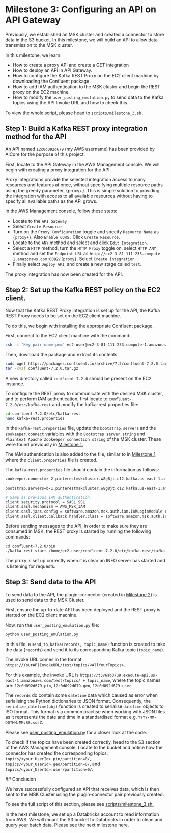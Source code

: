 # Milestone 3: Configuring an API on API Gateway

Previously, we established an MSK cluster and created a connector to store data in the S3 bucket. In this milestone, we will build an API to allow data transmission to the MSK cluster.

In this milestone, we learn:

- How to create a proxy API and create a GET integration
- How to deploy an API in API Gateway.
- How to configure the Kafka REST Proxy on the EC2 client machine by downloading the Confluent package
- How to add IAM authentication to the MSK cluster and begin the REST proxy on the EC2 machine.
- How to modify the `user_posting_emulation.py` to send data to the Kafka topics using the API Invoke URL and how to check this.

To view the whole script, please head to [`scripts/milestone_3.sh.`](../scripts/milestone_3.sh)

## Step 1: Build a Kafka REST proxy integration method for the API

An API named `12c0d092d679` (my AWS username) has been provided by AiCore for the purpose of this project.

First, locate to the API Gateway in the AWS Management console. We will begin with creating a proxy integration for the API.

Proxy integrations provide the selected integration access to many resources and features at once, without specifying multiple resource paths using the greedy parameter, {proxy+}. This is simple solution to providing the integration with access to all available resources without having to specify all available paths as the API grows.

In the AWS Management console, follow these steps:

- Locate to the `API Gateway`
- Select `Create Resource`
- Turn on the `Proxy Configuration` toggle and specify `Resource Name` as `{proxy+}`. Also `Enable CORS.` Click `Create Resource`.
- Locate to the `ANY` method and select and click `Edit Integration`.
- Select a `HTTP` method, turn the `HTTP Proxy` toggle on, select `HTTP ANY` method and set the `Endpoint URL` as `http://ec2-3-81-111-233.compute-1.amazonaws.com:8082/{proxy}`. Select `Create integration`.
- Finally select `Deploy API`, and create a new stage called `test`.

The proxy integration has now been created for the API.

## Step 2: Set up the Kafka REST policy on the EC2 client.

Now that the Kafka REST Proxy integration is set up for the API, the Kafka REST Proxy needs to be set on the EC2 client machine.

To do this, we begin with installing the appropriate Confluent package.

First, connect to the EC2 client machine with the command:

```bash
ssh -i "Key pair name.pem" ec2-user@ec2-3-81-111-233.compute-1.amazonaws.com
```

Then, download the package and extract its contents.

```bash
sudo wget https://packages.confluent.io/archive/7.2/confluent-7.2.0.tar.gz
tar -xvzf confluent-7.2.0.tar.gz
```

A new directory called `confluent-7.2.0` should be present on the EC2 instance.

To configure the REST proxy to communicate with the desired MSK cluster, and to perform IAM authentication, first locate to `confluent-7.2.0/etc/kafka-rest` and modify the kafka-rest.properties file:

```bash
cd confluent-7.2.0/etc/kafka-rest
nano kafka-rest.properties
```

In the `kafka-rest.properties` file, update the `bootstrap.servers` and the `zookeeper.connect` variables with the `Bootstrap server string` and `Plaintext Apache Zookeeper connection string` of the MSK cluster. These were found previously in [Milestone 1.](./milestone_1.md)

The IAM authentication is also added to the file, similar to in [Milestone 1](./milestone_1.md) where the `client.properties` file is created.

The `kafka-rest.properties` file should contain the information as follows:

```bash
zookeeper.connect=z-2.pinterestmskcluster.w8g8jt.c12.kafka.us-east-1.amazonaws.com:2181,z-1.pinterestmskcluster.w8g8jt.c12.kafka.us-east-1.amazonaws.com:2181,z-3.pinterestmskcluster.w8g8jt.c12.kafka.us-east-1.amazonaws.com:2181

bootstrap.servers=b-1.pinterestmskcluster.w8g8jt.c12.kafka.us-east-1.amazonaws.com:9098,b-3.pinterestmskcluster.w8g8jt.c12.kafka.us-east-1.amazonaws.com:9098,b-2.pinterestmskcluster.w8g8jt.c12.kafka.us-east-1.amazonaws.com:9098

# Same as previous IAM authentication
client.security.protocol = SASL_SSL
client.sasl.mechanism = AWS_MSK_IAM
client.sasl.jaas.config = software.amazon.msk.auth.iam.IAMLoginModule required awsRoleArn="arn:aws:iam::584739742957:role/12c0d092d679-ec2-access-role";
client.sasl.client.callback.handler.class = software.amazon.msk.auth.iam.IAMClientCallbackHandler
```

Before sending messages to the API, in order to make sure they are consumed in MSK, the REST proxy is started by running the following commands:

```bash
cd confluent-7.2.0/bin
./kafka-rest-start /home/ec2-user/confluent-7.2.0/etc/kafka-rest/kafka-rest.properties
```

The proxy is set up correctly when it is clear an INFO server has started and is listening for requests.

## Step 3: Send data to the API

To send data to the API, the plugin-connector (created in [Milestone 2](./milestone_2.md)) is used to send data to the MSK Cluster.

First, ensure the up-to-date API has been deployed and the REST proxy is started on the EC2 client machine.

Now, run the `user_posting_emulation.py` file:

```bash
python user_posting_emulation.py
```

In this file, a `send_to_kafka(records, topic_name)` function is created to take the data (`records`) and send it to its corresponding Kafka topic (`topic_name`).

The invoke URL comes in the format `https://YourAPIInvokeURL/test/topics/<AllYourTopics>`.

For this example, the invoke URL is `https://t5v6ab37u9.execute-api.us-east-1.amazonaws.com/test/topics/ + topic_name`, where the topic names are: `12c0d092d679.pin`, `12c0d092d679.geo`, `12c0d092d679.user`.

The `records` do contain some `datetime` data which caused as error when serialising the Python dictionaries to JSON format. Consequently, the `serialize_datetime(obj)` function is created to serialise `datetime` objects to ISO format. This format is a common practise when working with JSON files as it represents the date and time in a standardised format e.g. `YYYY-MM-DDTHH:MM:SS.sssZ`.

Please see [user_posting_emulation.py](../user_posting_emulation.py) for a closer look at the code.

To check if the topics have been created correctly, head to the S3 section of the AWS Management console. Locate to the bucket and notice how the connector has created the corresponding topics: `topics/<your_UserId>.pin/partition=0/`, `topics/<your_UserId>.geo/partition=0/`, and `topics/<your_UserId>.user/partition=0/`.

## Conclusion

We have successfully configured an API that receives data, which is then sent to the MSK Cluster using the plugin-connector pair previously created.

To see the full script of this section, please see [scripts/milestone_3.sh.](../scripts/milestone_3.sh)

In the next milestone, we set up a Databricks account to read information from AWS. We will mount the S3 bucket to Databricks in order to clean and query your batch data. Please see the next milestone [here.](./milestone_4.ipynb)
